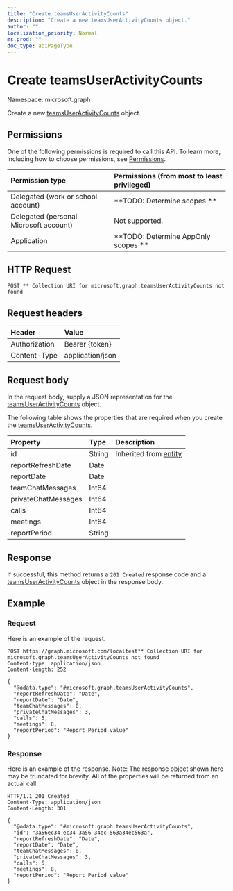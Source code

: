 ```yaml
---
title: "Create teamsUserActivityCounts"
description: "Create a new teamsUserActivityCounts object."
author: ""
localization_priority: Normal
ms.prod: ""
doc_type: apiPageType
---
```


# Create teamsUserActivityCounts

Namespace: microsoft.graph

Create a new [teamsUserActivityCounts](../resources/teamsuseractivitycounts.md) object.

## Permissions
One of the following permissions is required to call this API. To learn more, including how to choose permissions, see [Permissions](/concepts/permissions-reference.md).

|Permission type|Permissions (from most to least privileged)|
|:---|:---|
|Delegated (work or school account)|**TODO: Determine scopes **|
|Delegated (personal Microsoft account)|Not supported.|
|Application|**TODO: Determine AppOnly scopes **|

## HTTP Request
<!-- {
  "blockType": "ignored"
}
-->
``` http
POST ** Collection URI for microsoft.graph.teamsUserActivityCounts not found
```

## Request headers
|Header|Value|
|:---|:---|
|Authorization|Bearer {token}|
|Content-Type|application/json|

## Request body
In the request body, supply a JSON representation for the [teamsUserActivityCounts](../resources/teamsuseractivitycounts.md) object.

The following table shows the properties that are required when you create the [teamsUserActivityCounts](../resources/teamsuseractivitycounts.md).

|Property|Type|Description|
|:---|:---|:---|
|id|String| Inherited from [entity](../resources/entity.md)|
|reportRefreshDate|Date||
|reportDate|Date||
|teamChatMessages|Int64||
|privateChatMessages|Int64||
|calls|Int64||
|meetings|Int64||
|reportPeriod|String||



## Response
If successful, this method returns a `201 Created` response code and a [teamsUserActivityCounts](../resources/teamsuseractivitycounts.md) object in the response body.

## Example

### Request
Here is an example of the request.
<!-- {
  "blockType": "request",
  "name": "create_teamsuseractivitycounts_from_"
}
-->
``` http
POST https://graph.microsoft.com/localtest** Collection URI for microsoft.graph.teamsUserActivityCounts not found
Content-type: application/json
Content-length: 252

{
  "@odata.type": "#microsoft.graph.teamsUserActivityCounts",
  "reportRefreshDate": "Date",
  "reportDate": "Date",
  "teamChatMessages": 0,
  "privateChatMessages": 3,
  "calls": 5,
  "meetings": 8,
  "reportPeriod": "Report Period value"
}
```

### Response
Here is an example of the response. Note: The response object shown here may be truncated for brevity. All of the properties will be returned from an actual call.
<!-- {
  "blockType": "response",
  "truncated": true,
  "@odata.type": "microsoft.graph.teamsuseractivitycounts"
}
-->
``` http
HTTP/1.1 201 Created
Content-Type: application/json
Content-Length: 301

{
  "@odata.type": "#microsoft.graph.teamsUserActivityCounts",
  "id": "3a56ec34-ec34-3a56-34ec-563a34ec563a",
  "reportRefreshDate": "Date",
  "reportDate": "Date",
  "teamChatMessages": 0,
  "privateChatMessages": 3,
  "calls": 5,
  "meetings": 8,
  "reportPeriod": "Report Period value"
}
```

